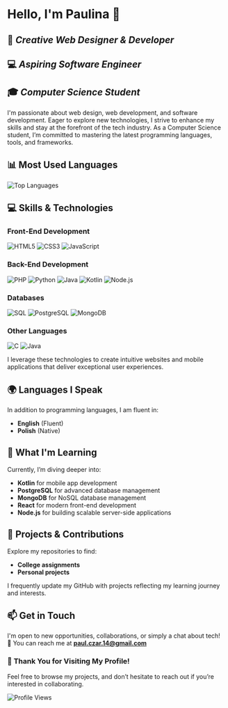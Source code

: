 # Hello, I'm Paulina 👋

## 🎨 *Creative Web Designer & Developer*  
## 💻 *Aspiring Software Engineer* 
## 🎓 *Computer Science Student*

I'm passionate about web design, web development, and software development. Eager to explore new technologies, I strive to enhance my skills and stay at the forefront of the tech industry. As a Computer Science student, I’m committed to mastering the latest programming languages, tools, and frameworks.


## 📊 **Most Used Languages**

![Top Languages](https://github-readme-stats.vercel.app/api/top-langs/?username=PaulinaCzarnota&layout=compact&theme=radical)


## 💻 **Skills & Technologies**

### Front-End Development  
![HTML5](https://img.shields.io/badge/HTML5-E34F26?style=flat&logo=html5&logoColor=white)
![CSS3](https://img.shields.io/badge/CSS3-1572B6?style=flat&logo=css3&logoColor=white)
![JavaScript](https://img.shields.io/badge/JavaScript-F7DF1E?style=flat&logo=javascript&logoColor=black)

### Back-End Development  
![PHP](https://img.shields.io/badge/PHP-777BB4?style=flat&logo=php&logoColor=white)
![Python](https://img.shields.io/badge/Python-3776AB?style=flat&logo=python&logoColor=white)
![Java](https://img.shields.io/badge/Java-007396?style=flat&logo=openjdk&logoColor=white)
![Kotlin](https://img.shields.io/badge/Kotlin-0095D5?style=flat&logo=kotlin&logoColor=white)
![Node.js](https://img.shields.io/badge/Node.js-339933?style=flat&logo=nodedotjs&logoColor=white)

### Databases  
![SQL](https://img.shields.io/badge/SQL-003B57?style=flat&logo=postgresql&logoColor=white)
![PostgreSQL](https://img.shields.io/badge/PostgreSQL-4169E1?style=flat&logo=postgresql&logoColor=white)
![MongoDB](https://img.shields.io/badge/MongoDB-47A248?style=flat&logo=mongodb&logoColor=white)

### Other Languages  
![C](https://img.shields.io/badge/C-A8B9CC?style=flat&logo=c&logoColor=black)
![Java](https://img.shields.io/badge/Java-ED8B00?style=flat&logo=oracle&logoColor=black)

I leverage these technologies to create intuitive websites and mobile applications that deliver exceptional user experiences.


## 🌍 **Languages I Speak**

In addition to programming languages, I am fluent in:

- **English** (Fluent)  
- **Polish** (Native)


## 🌱 **What I'm Learning**

Currently, I’m diving deeper into:

- **Kotlin** for mobile app development  
- **PostgreSQL** for advanced database management  
- **MongoDB** for NoSQL database management  
- **React** for modern front-end development  
- **Node.js** for building scalable server-side applications


## 📂 **Projects & Contributions**

Explore my repositories to find:

- **College assignments**  
- **Personal projects**

I frequently update my GitHub with projects reflecting my learning journey and interests.


## 📫 **Get in Touch**

I'm open to new opportunities, collaborations, or simply a chat about tech!  
📧 You can reach me at **[paul.czar.14@gmail.com](mailto:paul.czar.14@gmail.com)**


### 🎉 **Thank You for Visiting My Profile!**

Feel free to browse my projects, and don’t hesitate to reach out if you’re interested in collaborating.

![Profile Views](https://komarev.com/ghpvc/?username=PaulinaCzarnota&color=blue&style=flat)